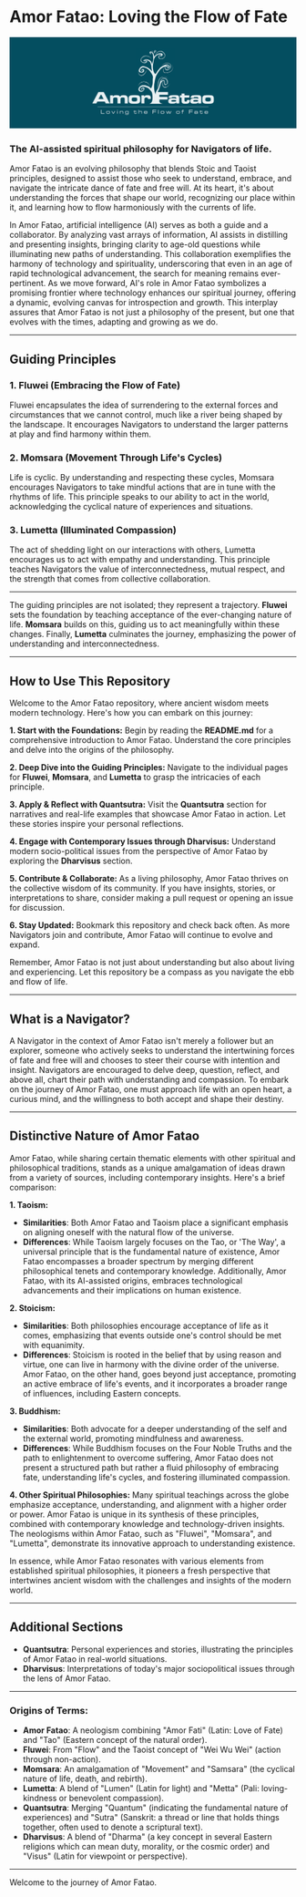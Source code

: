 # Amor Fatao: Loving the Flow of Fate

![Amor Fatao Header with Logo](images/amor_fatao_header.png)

### The AI-assisted spiritual philosophy for Navigators of life.

Amor Fatao is an evolving philosophy that blends Stoic and Taoist principles, designed to assist those who seek to understand, embrace, and navigate the intricate dance of fate and free will. At its heart, it's about understanding the forces that shape our world, recognizing our place within it, and learning how to flow harmoniously with the currents of life.

In Amor Fatao, artificial intelligence (AI) serves as both a guide and a collaborator. By analyzing vast arrays of information, AI assists in distilling and presenting insights, bringing clarity to age-old questions while illuminating new paths of understanding. This collaboration exemplifies the harmony of technology and spirituality, underscoring that even in an age of rapid technological advancement, the search for meaning remains ever-pertinent. As we move forward, AI's role in Amor Fatao symbolizes a promising frontier where technology enhances our spiritual journey, offering a dynamic, evolving canvas for introspection and growth. This interplay assures that Amor Fatao is not just a philosophy of the present, but one that evolves with the times, adapting and growing as we do.

---

## Guiding Principles

### **1. Fluwei (Embracing the Flow of Fate)**
Fluwei encapsulates the idea of surrendering to the external forces and circumstances that we cannot control, much like a river being shaped by the landscape. It encourages Navigators to understand the larger patterns at play and find harmony within them.

### **2. Momsara (Movement Through Life's Cycles)**
Life is cyclic. By understanding and respecting these cycles, Momsara encourages Navigators to take mindful actions that are in tune with the rhythms of life. This principle speaks to our ability to act in the world, acknowledging the cyclical nature of experiences and situations.

### **3. Lumetta (Illuminated Compassion)**
The act of shedding light on our interactions with others, Lumetta encourages us to act with empathy and understanding. This principle teaches Navigators the value of interconnectedness, mutual respect, and the strength that comes from collective collaboration.

---

The guiding principles are not isolated; they represent a trajectory. **Fluwei** sets the foundation by teaching acceptance of the ever-changing nature of life. **Momsara** builds on this, guiding us to act meaningfully within these changes. Finally, **Lumetta** culminates the journey, emphasizing the power of understanding and interconnectedness.

---

## How to Use This Repository

Welcome to the Amor Fatao repository, where ancient wisdom meets modern technology. Here's how you can embark on this journey:

**1. Start with the Foundations:** Begin by reading the **README.md** for a comprehensive introduction to Amor Fatao. Understand the core principles and delve into the origins of the philosophy.

**2. Deep Dive into the Guiding Principles:** Navigate to the individual pages for **Fluwei**, **Momsara**, and **Lumetta** to grasp the intricacies of each principle.

**3. Apply & Reflect with Quantsutra:** Visit the **Quantsutra** section for narratives and real-life examples that showcase Amor Fatao in action. Let these stories inspire your personal reflections.

**4. Engage with Contemporary Issues through Dharvisus:** Understand modern socio-political issues from the perspective of Amor Fatao by exploring the **Dharvisus** section.

**5. Contribute & Collaborate:** As a living philosophy, Amor Fatao thrives on the collective wisdom of its community. If you have insights, stories, or interpretations to share, consider making a pull request or opening an issue for discussion.

**6. Stay Updated:** Bookmark this repository and check back often. As more Navigators join and contribute, Amor Fatao will continue to evolve and expand.

Remember, Amor Fatao is not just about understanding but also about living and experiencing. Let this repository be a compass as you navigate the ebb and flow of life.

---

## What is a Navigator?

A Navigator in the context of Amor Fatao isn't merely a follower but an explorer, someone who actively seeks to understand the intertwining forces of fate and free will and chooses to steer their course with intention and insight. Navigators are encouraged to delve deep, question, reflect, and above all, chart their path with understanding and compassion. To embark on the journey of Amor Fatao, one must approach life with an open heart, a curious mind, and the willingness to both accept and shape their destiny.

---

## Distinctive Nature of Amor Fatao

Amor Fatao, while sharing certain thematic elements with other spiritual and philosophical traditions, stands as a unique amalgamation of ideas drawn from a variety of sources, including contemporary insights. Here's a brief comparison:

**1. Taoism:** 
- **Similarities**: Both Amor Fatao and Taoism place a significant emphasis on aligning oneself with the natural flow of the universe.
- **Differences**: While Taoism largely focuses on the Tao, or 'The Way', a universal principle that is the fundamental nature of existence, Amor Fatao encompasses a broader spectrum by merging different philosophical tenets and contemporary knowledge. Additionally, Amor Fatao, with its AI-assisted origins, embraces technological advancements and their implications on human existence.

**2. Stoicism:** 
- **Similarities**: Both philosophies encourage acceptance of life as it comes, emphasizing that events outside one's control should be met with equanimity.
- **Differences**: Stoicism is rooted in the belief that by using reason and virtue, one can live in harmony with the divine order of the universe. Amor Fatao, on the other hand, goes beyond just acceptance, promoting an active embrace of life's events, and it incorporates a broader range of influences, including Eastern concepts.

**3. Buddhism:** 
- **Similarities**: Both advocate for a deeper understanding of the self and the external world, promoting mindfulness and awareness.
- **Differences**: While Buddhism focuses on the Four Noble Truths and the path to enlightenment to overcome suffering, Amor Fatao does not present a structured path but rather a fluid philosophy of embracing fate, understanding life's cycles, and fostering illuminated compassion.

**4. Other Spiritual Philosophies:** 
Many spiritual teachings across the globe emphasize acceptance, understanding, and alignment with a higher order or power. Amor Fatao is unique in its synthesis of these principles, combined with contemporary knowledge and technology-driven insights. The neologisms within Amor Fatao, such as "Fluwei", "Momsara", and "Lumetta", demonstrate its innovative approach to understanding existence.

In essence, while Amor Fatao resonates with various elements from established spiritual philosophies, it pioneers a fresh perspective that intertwines ancient wisdom with the challenges and insights of the modern world.

---

## Additional Sections
- **Quantsutra**: Personal experiences and stories, illustrating the principles of Amor Fatao in real-world situations.
- **Dharvisus**: Interpretations of today's major sociopolitical issues through the lens of Amor Fatao.

---

### **Origins of Terms**:
- **Amor Fatao**: A neologism combining "Amor Fati" (Latin: Love of Fate) and "Tao" (Eastern concept of the natural order).
- **Fluwei**: From "Flow" and the Taoist concept of "Wei Wu Wei" (action through non-action).
- **Momsara**: An amalgamation of "Movement" and "Samsara" (the cyclical nature of life, death, and rebirth).
- **Lumetta**: A blend of "Lumen" (Latin for light) and "Metta" (Pali: loving-kindness or benevolent compassion).
- **Quantsutra**: Merging "Quantum" (indicating the fundamental nature of experiences) and "Sutra" (Sanskrit: a thread or line that holds things together, often used to denote a scriptural text).
- **Dharvisus**: A blend of "Dharma" (a key concept in several Eastern religions which can mean duty, morality, or the cosmic order) and "Visus" (Latin for viewpoint or perspective).

---

Welcome to the journey of Amor Fatao.
